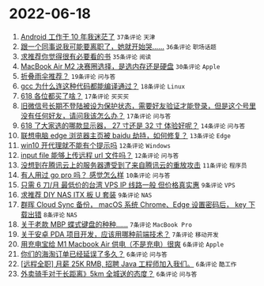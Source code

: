 # 2022-06-18

1. [Android 工作干 10 年我迷茫了](https://www.v2ex.com/t/860443) `37条评论` `天津`
1. [跟一个同事说我可能要离职了，她就开始哭……](https://www.v2ex.com/t/860441) `36条评论` `职场话题`
1. [求推荐你觉得很有必要看的书](https://www.v2ex.com/t/860479) `35条评论` `阅读`
1. [MacBook Air M2 决赛圈选择，是选内存还是硬盘](https://www.v2ex.com/t/860465) `30条评论` `Apple`
1. [折叠雨伞推荐？](https://www.v2ex.com/t/860440) `19条评论` `问与答`
1. [gcc 为什么连这种代码都能编译通过？](https://www.v2ex.com/t/860466) `18条评论` `Linux`
1. [618 各位都买了啥？](https://www.v2ex.com/t/860489) `17条评论` `买买买`
1. [旧微信号长期不登陆被设为保护状态，需要好友验证才能登录，但是这个号里没有任何好友，请问我该怎么办？](https://www.v2ex.com/t/860447) `17条评论` `问与答`
1. [618 了大家选的哪款显示器， 27 寸还是 32 寸 体验好呢？](https://www.v2ex.com/t/860442) `14条评论` `问与答`
1. [联想电脑 edge 浏览器主页被 baidu 劫持，如何修复？](https://www.v2ex.com/t/860470) `13条评论` `Edge`
1. [win10 开代理就不能有个提示吗](https://www.v2ex.com/t/860487) `12条评论` `Windows`
1. [input file 能够上传远程 url 文件吗？](https://www.v2ex.com/t/860456) `12条评论` `问与答`
1. [没想到在腾讯云上的服务器遭受到了来自腾讯云的重放攻击](https://www.v2ex.com/t/860476) `11条评论` `程序员`
1. [有人用过 go pro 吗？ 感觉怎么样](https://www.v2ex.com/t/860462) `10条评论` `问与答`
1. [只需 6 刀/月 最低价的台湾 VPS IP 线路一般 但价格真实惠](https://www.v2ex.com/t/860460) `9条评论` `VPS`
1. [求推荐 DIY NAS ITX 板 U 套装](https://www.v2ex.com/t/860445) `9条评论` `NAS`
1. [群晖 Cloud Sync 备份， macOS 系统 Chrome、Edge 设置密码后， key 下载出错](https://www.v2ex.com/t/860449) `8条评论` `NAS`
1. [关于老款 MBP 蝶式键盘的种种……](https://www.v2ex.com/t/860464) `7条评论` `MacBook Pro`
1. [关于安卓 PDA 项目开发，应该用哪种前端技术？](https://www.v2ex.com/t/860455) `7条评论` `移动开发`
1. [用充电宝给 M1 Macbook Air 供电（不是充电）很爽](https://www.v2ex.com/t/860491) `6条评论` `Apple`
1. [你们的海淘订单已经延误了多久？](https://www.v2ex.com/t/860482) `6条评论` `问与答`
1. [[远程全职] 月薪 25K RMB, 招聘 Java 工程师加入我们。](https://www.v2ex.com/t/860468) `6条评论` `酷工作`
1. [外卖骑手对于长距离》5km 全城送的态度？](https://www.v2ex.com/t/860452) `6条评论` `问与答`
